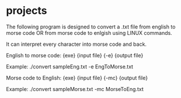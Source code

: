# projects
The following program is designed to convert a .txt file from english to morse code OR from morse code to enlgish using LINUX commands.

It can interpret every character into morse code and back.

English to morse code:
  {exe} {input file} {-e} {output file}

Example: ./convert sampleEng.txt -e EngToMorse.txt


Morse code to English:
  {exe} {input file} {-mc} {output file}
  
Example: ./convert sampleMorse.txt -mc MorseToEng.txt
